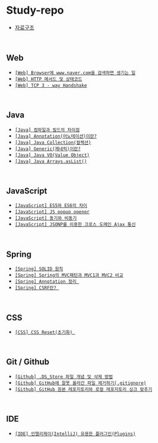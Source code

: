 # Study-repo
- [자료구조](https://github.com/Hyeon-moGu/Study-repo/blob/main/Data%20Structure/Data%20Structure.md)
 
<br>

## Web

  - [`[Web] Browser에 www.naver.com을 검색하면 생기는 일`](https://github.com/Hyeon-moGu/Study-repo/issues/1)
  - [`[Web] HTTP 메서드 및 상태코드`](https://github.com/Hyeon-moGu/Study-repo/issues/2)
  - [`[Web] TCP 3 - way Handshake`](https://github.com/Hyeon-moGu/Study-repo/issues/5)
  
<br>

## Java

  - [`[Java] 컴파일과 빌드의 차이점`](https://github.com/Hyeon-moGu/Study-repo/issues/3)
  - [`[Java] Annotation(어노테이션)이란?`](https://github.com/Hyeon-moGu/Study-repo/issues/6)
  - [`[Java] Java Collection(컬렉션)`](https://github.com/Hyeon-moGu/Study-repo/issues/7)
  - [`[Java] Generic(제네릭)이란?`](https://github.com/Hyeon-moGu/Study-repo/issues/13)
  - [`[Java] Java VO(Value Object)`](https://github.com/Hyeon-moGu/Study-repo/issues/19)
  - [`[Java] Java Arrays.asList()`](https://github.com/Hyeon-moGu/Study-repo/issues/21)
  
<br>

## JavaScript

  - [`[JavaScript] ES5와 ES6의 차이`](https://github.com/Hyeon-moGu/Study-repo/issues/4)
  - [`[JavaScript] JS popup opener`](https://github.com/Hyeon-moGu/Study-repo/issues/18)
  - [`[JavaScript] 동기와 비동기`](https://github.com/Hyeon-moGu/Study-repo/issues/20) 
  - [`[JavaScript] JSONP를 이용한 크로스 도메인 Ajax 통신`](https://github.com/Hyeon-moGu/Study-repo/issues/22)

<br>

## Spring

  - [`[Spring] SOLID 원칙`](https://github.com/Hyeon-moGu/Study-repo/issues/10)
  - [`[Spring] Spring의 MVC패턴과 MVC1과 MVC2 비교`](https://github.com/Hyeon-moGu/Study-repo/issues/8)
  - [`[Spring] Annotation 정리 `](https://github.com/Hyeon-moGu/Study-repo/issues/14)
  - [`[Spring] CSRF란? `](https://github.com/Hyeon-moGu/Study-repo/issues/17)

<br>

## CSS

  - [`[CSS] CSS Reset(초기화) `](https://github.com/Hyeon-moGu/Study-repo/issues/15)

<br>

## Git / Github

  - [`[Github] .DS_Store 파일 개념 및 삭제 방법`](https://github.com/Hyeon-moGu/Study-repo/issues/9)
  - [`[Github] GitHub에 잘못 올라간 파일 제거하기(.gitignore)`](https://github.com/Hyeon-moGu/Study-repo/issues/11)
  - [`[Github] GitHub 원본 레포지토리와 로컬 레포지토리 싱크 맞추기`](https://github.com/Hyeon-moGu/Study-repo/issues/16)
  
<br>

## IDE

- [`[IDE] 인텔리제이(IntelliJ) 유용한 플러그인(Plugins)`](https://github.com/Hyeon-moGu/Study-repo/issues/12)

